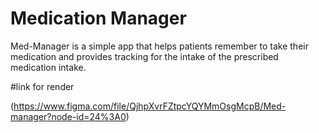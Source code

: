 # Medication Manager

Med-Manager is a simple app that helps patients remember  to take their medication and provides tracking for the intake of the prescribed medication intake.


#link for render


(https://www.figma.com/file/QjhpXvrFZtpcYQYMmOsgMcpB/Med-manager?node-id=24%3A0)


